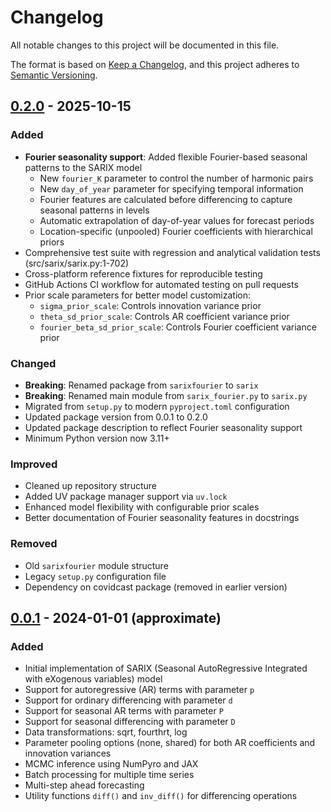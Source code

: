 # Changelog

All notable changes to this project will be documented in this file.

The format is based on [Keep a Changelog](https://keepachangelog.com/en/1.0.0/),
and this project adheres to [Semantic Versioning](https://semver.org/spec/v2.0.0.html).

## [0.2.0] - 2025-10-15

### Added
- **Fourier seasonality support**: Added flexible Fourier-based seasonal patterns to the SARIX model
  - New `fourier_K` parameter to control the number of harmonic pairs
  - New `day_of_year` parameter for specifying temporal information
  - Fourier features are calculated before differencing to capture seasonal patterns in levels
  - Automatic extrapolation of day-of-year values for forecast periods
  - Location-specific (unpooled) Fourier coefficients with hierarchical priors
- Comprehensive test suite with regression and analytical validation tests (src/sarix/sarix.py:1-702)
- Cross-platform reference fixtures for reproducible testing
- GitHub Actions CI workflow for automated testing on pull requests
- Prior scale parameters for better model customization:
  - `sigma_prior_scale`: Controls innovation variance prior
  - `theta_sd_prior_scale`: Controls AR coefficient variance prior
  - `fourier_beta_sd_prior_scale`: Controls Fourier coefficient variance prior

### Changed
- **Breaking**: Renamed package from `sarixfourier` to `sarix`
- **Breaking**: Renamed main module from `sarix_fourier.py` to `sarix.py`
- Migrated from `setup.py` to modern `pyproject.toml` configuration
- Updated package version from 0.0.1 to 0.2.0
- Updated package description to reflect Fourier seasonality support
- Minimum Python version now 3.11+

### Improved
- Cleaned up repository structure
- Added UV package manager support via `uv.lock`
- Enhanced model flexibility with configurable prior scales
- Better documentation of Fourier seasonality features in docstrings

### Removed
- Old `sarixfourier` module structure
- Legacy `setup.py` configuration file
- Dependency on covidcast package (removed in earlier version)

## [0.0.1] - 2024-01-01 (approximate)

### Added
- Initial implementation of SARIX (Seasonal AutoRegressive Integrated with eXogenous variables) model
- Support for autoregressive (AR) terms with parameter `p`
- Support for ordinary differencing with parameter `d`
- Support for seasonal AR terms with parameter `P`
- Support for seasonal differencing with parameter `D`
- Data transformations: sqrt, fourthrt, log
- Parameter pooling options (none, shared) for both AR coefficients and innovation variances
- MCMC inference using NumPyro and JAX
- Batch processing for multiple time series
- Multi-step ahead forecasting
- Utility functions `diff()` and `inv_diff()` for differencing operations

[0.2.0]: https://github.com/reichlab/sarix/compare/v0.0.1...v0.2.0
[0.0.1]: https://github.com/reichlab/sarix/releases/tag/v0.0.1
